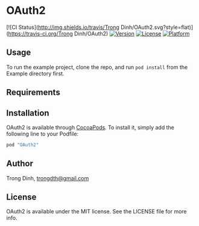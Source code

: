 # OAuth2

[![CI Status](http://img.shields.io/travis/Trong Dinh/OAuth2.svg?style=flat)](https://travis-ci.org/Trong Dinh/OAuth2)
[![Version](https://img.shields.io/cocoapods/v/OAuth2.svg?style=flat)](http://cocoapods.org/pods/OAuth2)
[![License](https://img.shields.io/cocoapods/l/OAuth2.svg?style=flat)](http://cocoapods.org/pods/OAuth2)
[![Platform](https://img.shields.io/cocoapods/p/OAuth2.svg?style=flat)](http://cocoapods.org/pods/OAuth2)

## Usage

To run the example project, clone the repo, and run `pod install` from the Example directory first.

## Requirements

## Installation

OAuth2 is available through [CocoaPods](http://cocoapods.org). To install
it, simply add the following line to your Podfile:

```ruby
pod "OAuth2"
```

## Author

Trong Dinh, trongdth@gmail.com

## License

OAuth2 is available under the MIT license. See the LICENSE file for more info.
